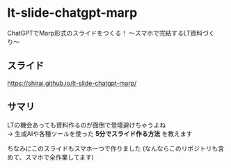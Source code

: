 # lt-slide-chatgpt-marp
ChatGPTでMarp形式のスライドをつくる！ 〜スマホで完結するLT資料づくり〜

## スライド
https://shirai.github.io/lt-slide-chatgpt-marp/

## サマリ

LTの機会あっても資料作るのが面倒で登壇避けちゃうよね  
→ 生成AIや各種ツールを使った **5分でスライド作る方法** を教えます

ちなみにこのスライドもスマホ一つで作りました
(なんならこのリポジトリも含めて、スマホで全作業してます)
